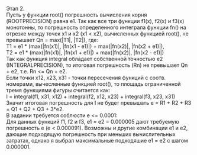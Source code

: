 Этап 2.  
Пусть у функции root() погрешность вычисления корня (ROOTPRECISION) равна e1. Так как все три функции f1(x), f2(x) и f3(x) монотонны, то погрешность определенного интеграла функции fn() на отрезке между точек x1 и x2 (x1 < x2), вычисленных функцией root(), не превышает Qn = max(|T1|, |T2|), где:  
    T1 = e1 * (max(|fn(x1)|, |fn(x1 - e1)|) + max(|fn(x2)|, |fn(x2 + e1)|),  
    T2 = e1 * (max(|fn(x1)|, |fn(x1 + e1)|) + max(|fn(x2)|, |fn(x2 - e1)|)  
Так как функция integral обладает собственной точностью e2 (INTEGRALPRECISION), то итоговая погрешность (Rn) не превышает Qn + e2, т.е. Rn <= Qn + e2.  
Если точки x12, x23, x31 - точки пересечения функций с соотв. номерами, вычесленные функцией root(), то площадь ограниченной тремя функциями фигуры считается как:  
    I = integral(f1, x31, x12) + integral(f2, x12, x23) + integral(f3, x23, x31)  
Значит итоговая погрешность для I не будет превышать e = R1 + R2 + R3 = Q1 + Q2 + Q3 + 3*e2.  
В задании требуется соблюсти e <= 0.0001:  
    Для данных функций f1, f2 и f3, e1 = e2 = 0.000005 дают требуемую погрешность e (e < 0.000091). Возможны и другие комбинации e1 и e2, дающие подходящую   погрешность при меньших вычислительных затратах, однако я выбрал максимальные подходяшие e1 = e2 с шагом 0.000001.
    
